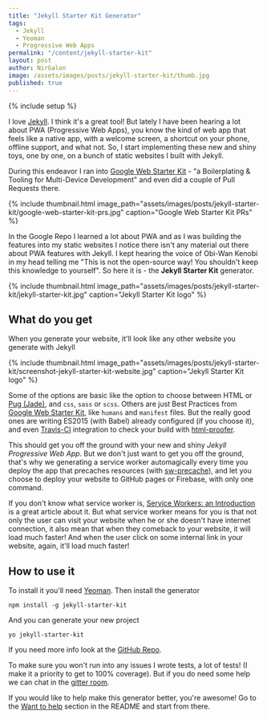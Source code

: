 ```yaml
---
title: "Jekyll Starter Kit Generator"
tags:
  - Jekyll
  - Yeoman
  - Progressive Web Apps
permalink: "/content/jekyll-starter-kit"
layout: post
author: NirGalon
image: /assets/images/posts/jekyll-starter-kit/thumb.jpg
published: true
---
```


{% include setup %}

I love [Jekyll](jekyllrb.com). I think it's a great tool! But lately I have been hearing a lot about PWA (Progressive Web Apps), you know the kind of web app that feels like a native app, with a welcome screen, a shortcut on your phone, offline support, and what not. So, I start implementing these new and shiny toys, one by one, on a bunch of static websites I built with Jekyll.

During this endeavor I ran into [Google Web Starter Kit](https://github.com/google/web-starter-kit) - "a Boilerplating & Tooling for Multi-Device Development" and even did a couple of Pull Requests there.

{% include thumbnail.html image_path="assets/images/posts/jekyll-starter-kit/google-web-starter-kit-prs.jpg" caption="Google Web Starter Kit PRs" %}

In the Google Repo I learned a lot about PWA and as I was building the features into my static websites I notice there isn't any material out there about PWA features with Jekyll. I kept hearing the voice of Obi-Wan Kenobi in my head telling me "This is not the open-source way! You shouldn't keep this knowledge to yourself". So here it is - the **Jekyll Starter Kit** generator.

<!-- more -->

{% include thumbnail.html image_path="assets/images/posts/jekyll-starter-kit/jekyll-starter-kit.jpg" caption="Jekyll Starter Kit logo" %}

## What do you get


When you generate your website, it'll look like any other website you generate with Jekyll

{% include thumbnail.html image_path="assets/images/posts/jekyll-starter-kit/screenshot-jekyll-starter-kit-website.jpg" caption="Jekyll Starter Kit logo" %}

Some of the options are basic like the option to choose between HTML or [Pug (Jade)](https://github.com/pugjs/pug), and `css`, `sass` or `scss`. Others are just Best Practices from [Google Web Starter Kit](https://github.com/google/web-starter-kit), like `humans` and `manifest` files. But the really good ones are writing ES2015 (with Babel) already configured (if you choose it), and even [Travis-CI](https://travis-ci.org/) integration to check your build with [html-proofer](https://github.com/gjtorikian/html-proofer).

This should get you off the ground with your new and shiny _Jekyll Progressive Web App_. But we don't just want to get you off the ground, that's why we  generating a service worker automagically every time you deploy the app that precaches resources (with [sw-precache](https://github.com/GoogleChrome/sw-precache)), and let you choose to deploy your website to GitHub pages or Firebase, with only one command.

If you don't know what service worker is, [Service Workers: an Introduction](https://developers.google.com/web/fundamentals/getting-started/primers/service-workers) is a great article about it. But what service worker means for you is that not only the user can visit your website when he or she doesn't have internet connection, it also mean that when they comeback to your website, it will load much faster! And when the user click on some internal link in your website, again, it'll load much faster!


## How to use it

To install it you'll need [Yeoman](http://yeoman.io/). Then install the generator
```shell
npm install -g jekyll-starter-kit
```

And you can generate your new project
```shell
yo jekyll-starter-kit
```

If you need more info look at the [GitHub Repo](https://github.com/nirgn975/jekyll-starter-kit).

To make sure you won't run into any issues I wrote tests, a lot of tests! (I make it a priority to get to 100% coverage). But if you do need some help we can chat in the [gitter room](https://gitter.im/jekyll_starter_kit/Lobby).

If you would like to help make this generator better, you're awesome! Go to the [Want to help](https://github.com/nirgn975/jekyll-starter-kit#want-to-help) section in the README and start from there.
